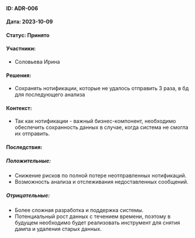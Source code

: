 #### ID: ADR-006

#### Дата: 2023-10-09

#### Статус: Принято

#### Участники:
- Соловьева Ирина

#### Решения:
- Сохранять нотификации, которые не удалось отправить 3 раза, в бд для последующего анализа

#### Контекст:
- Так как нотификации - важный бизнес-компонент, необходимо обеспечить сохранность данных в случае, когда система не смогла их отправить.
#### Последствия:

##### Положительные:
* Снижение рисков по полной потере неотправленных нотификаций.
* Возможность анализа и отслеживания недоставленных сообщений.

##### Отрицательные:
 - Более сложная разработка и поддержка системы.
 - Потенциальный рост данных с течением времени, поэтому в будущем необходимо будет реализовать инструмент для снятия дампа и удаления старых данных.